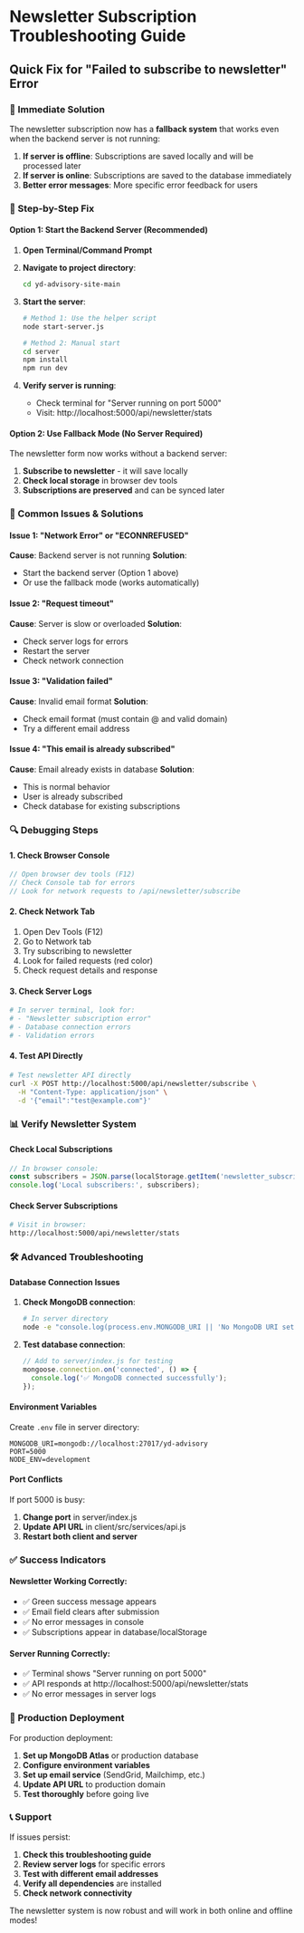 # Newsletter Subscription Troubleshooting Guide

## Quick Fix for "Failed to subscribe to newsletter" Error

### 🚨 Immediate Solution

The newsletter subscription now has a **fallback system** that works even when the backend server is not running:

1. **If server is offline**: Subscriptions are saved locally and will be processed later
2. **If server is online**: Subscriptions are saved to the database immediately
3. **Better error messages**: More specific error feedback for users

### 🔧 Step-by-Step Fix

#### Option 1: Start the Backend Server (Recommended)

1. **Open Terminal/Command Prompt**
2. **Navigate to project directory**:
   ```bash
   cd yd-advisory-site-main
   ```

3. **Start the server**:
   ```bash
   # Method 1: Use the helper script
   node start-server.js
   
   # Method 2: Manual start
   cd server
   npm install
   npm run dev
   ```

4. **Verify server is running**:
   - Check terminal for "Server running on port 5000"
   - Visit: http://localhost:5000/api/newsletter/stats

#### Option 2: Use Fallback Mode (No Server Required)

The newsletter form now works without a backend server:

1. **Subscribe to newsletter** - it will save locally
2. **Check local storage** in browser dev tools
3. **Subscriptions are preserved** and can be synced later

### 🐛 Common Issues & Solutions

#### Issue 1: "Network Error" or "ECONNREFUSED"
**Cause**: Backend server is not running
**Solution**: 
- Start the backend server (Option 1 above)
- Or use the fallback mode (works automatically)

#### Issue 2: "Request timeout"
**Cause**: Server is slow or overloaded
**Solution**:
- Check server logs for errors
- Restart the server
- Check network connection

#### Issue 3: "Validation failed"
**Cause**: Invalid email format
**Solution**:
- Check email format (must contain @ and valid domain)
- Try a different email address

#### Issue 4: "This email is already subscribed"
**Cause**: Email already exists in database
**Solution**:
- This is normal behavior
- User is already subscribed
- Check database for existing subscriptions

### 🔍 Debugging Steps

#### 1. Check Browser Console
```javascript
// Open browser dev tools (F12)
// Check Console tab for errors
// Look for network requests to /api/newsletter/subscribe
```

#### 2. Check Network Tab
1. Open Dev Tools (F12)
2. Go to Network tab
3. Try subscribing to newsletter
4. Look for failed requests (red color)
5. Check request details and response

#### 3. Check Server Logs
```bash
# In server terminal, look for:
# - "Newsletter subscription error"
# - Database connection errors
# - Validation errors
```

#### 4. Test API Directly
```bash
# Test newsletter API directly
curl -X POST http://localhost:5000/api/newsletter/subscribe \
  -H "Content-Type: application/json" \
  -d '{"email":"test@example.com"}'
```

### 📊 Verify Newsletter System

#### Check Local Subscriptions
```javascript
// In browser console:
const subscribers = JSON.parse(localStorage.getItem('newsletter_subscribers') || '[]');
console.log('Local subscribers:', subscribers);
```

#### Check Server Subscriptions
```bash
# Visit in browser:
http://localhost:5000/api/newsletter/stats
```

### 🛠️ Advanced Troubleshooting

#### Database Connection Issues
1. **Check MongoDB connection**:
   ```bash
   # In server directory
   node -e "console.log(process.env.MONGODB_URI || 'No MongoDB URI set')"
   ```

2. **Test database connection**:
   ```javascript
   // Add to server/index.js for testing
   mongoose.connection.on('connected', () => {
     console.log('✅ MongoDB connected successfully');
   });
   ```

#### Environment Variables
Create `.env` file in server directory:
```env
MONGODB_URI=mongodb://localhost:27017/yd-advisory
PORT=5000
NODE_ENV=development
```

#### Port Conflicts
If port 5000 is busy:
1. **Change port** in server/index.js
2. **Update API URL** in client/src/services/api.js
3. **Restart both client and server**

### ✅ Success Indicators

#### Newsletter Working Correctly:
- ✅ Green success message appears
- ✅ Email field clears after submission
- ✅ No error messages in console
- ✅ Subscriptions appear in database/localStorage

#### Server Running Correctly:
- ✅ Terminal shows "Server running on port 5000"
- ✅ API responds at http://localhost:5000/api/newsletter/stats
- ✅ No error messages in server logs

### 🚀 Production Deployment

For production deployment:

1. **Set up MongoDB Atlas** or production database
2. **Configure environment variables**
3. **Set up email service** (SendGrid, Mailchimp, etc.)
4. **Update API URL** to production domain
5. **Test thoroughly** before going live

### 📞 Support

If issues persist:

1. **Check this troubleshooting guide**
2. **Review server logs** for specific errors
3. **Test with different email addresses**
4. **Verify all dependencies** are installed
5. **Check network connectivity**

The newsletter system is now robust and will work in both online and offline modes!
